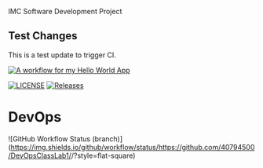IMC Software Development Project

## Test Changes
This is a test update to trigger CI.

[![A workflow for my Hello World App](https://github.com/40794500/DevOpsClassLab1/actions/workflows/main.yml/badge.svg)](https://github.com/40794500/DevOpsClassLab1/actions/workflows/main.yml)


[![LICENSE](https://img.shields.io/github/license/40794500/DevOpsClassLab1.svg?style=flat-square)](https://github.com/40794500/DevOpsClassLab1/blob/master/LICENSE)
[![Releases](https://img.shields.io/github/release/40794500/DevOpsClassLab1/all.svg?style=flat-square)](https://github.com/40794500/DevOpsClassLab1/releases)

# DevOps
![GitHub Workflow Status (branch)](https://img.shields.io/github/workflow/status/https://github.com/40794500/DevOpsClassLab1/<action name taken from main.yml>/<branch>?style=flat-square)